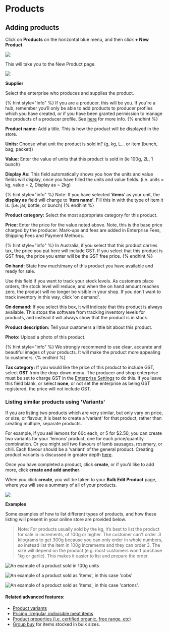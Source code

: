 # Products

## Adding products

Click on **Products** on the horizontal blue menu, and then click **+ New Product**.

![](https://openfoodnetwork.org/wp-content/uploads/2015/05/Add-new-product.png)

This will take you to the New Product page.

![](https://openfoodnetwork.org/wp-content/uploads/2015/05/New-Product2.png)

**Supplier** 

Select the enterprise who produces and supplies the product.

{% hint style="info" %}
If you are a producer, this will be you. If you're a hub, remember you’ll only be able to add products to producer profiles which you have created, or if you have been granted permission to manage the products of a producer profile. See [here](create-or-connect-with-your-supplying-producers.md) for more info.
{% endhint %}

**Product name:**  Add a title. This is how the product will be displayed in the store.

**Units:** Choose what unit the product is sold in? \(g, kg, L… or item \(bunch, bag, packet\)\)

**Value:** Enter the value of units that this product is sold in \(ie 100g, 2L, 1 bunch\)

**Display As:** This field automatically shows you how the units and value fields will display, once you have filled the units and value fields. \(i.e. units = kg, value = 2, Display as = 2kg\)

{% hint style="info" %}
Note: If you have selected ‘**items**’ as your unit, the **display as** field will change to ‘**item name’**. Fill this in with the type of item it is. \(i.e. jar, bottle, or bunch\)
{% endhint %}

**Product category:** Select the most appropriate category for this product.

**Price:** Enter the price for the value noted above. Note, this is the base price charged by the producer. Mark-ups and fees are added in Enterprise Fees, Shipping Fees and Payment Methods. 

{% hint style="info" %}
In Australia, if you select that this product carries tax, the price you put here will include GST. If you select that this product is GST free, the price you enter will be the GST free price.
{% endhint %}

**On hand:** State how much/many of this product you have available and ready for sale.

Use this field if you want to track your stock levels. As customers place orders, the stock level will reduce, and when the on hand amount reaches zero, the product will no longer be visible in your shop. If you don’t want to track inventory in this way, click 'on demand'.

**On demand:** If you select this box, it will indicate that this product is always available. This stops the software from tracking inventory levels for products, and instead it will always show that the product is in stock.

**Product description:** Tell your customers a little bit about this product.

**Photo:** Upload a photo of this product.

{% hint style="info" %}
 We strongly recommend to use clear, accurate and beautiful images of your products. It will make the product more appealing to customers.
{% endhint %}

**Tax category:** If you would like the price of this product to include GST, select **GST** from the drop-down menu. The producer and shop enterprise must be set to charge GST in the [Enterprise Settings](enterprise-settings.md) to do this. If you leave this field blank, or select **none**, or not set the enterprise as being GST registered, the price will not include GST.

### Listing similar products using 'Variants'

If you are listing two products which are very similar, but only vary on price, or size, or flavour, it is best to create a ‘variant’ for that product, rather than creating multiple, separate products.

For example, if you sell lemons for 60c each, or 5 for $2.50, you can create two variants for your ‘lemons’ product, one for each price/quantity combination. Or you might sell two flavours of lamb sausages, rosemary, or chili. Each flavour should be a ‘variant’ of the general product. Creating product variants is discussed in greater depth [here](../advanced-features/products/product-variants.md).

Once you have completed a product, click **create**, or if you’d like to add more, click **create and add another**.

When you click **create**, you will be taken to your **Bulk Edit Product** page, where you will see a summary of all of your products.

![](https://openfoodnetwork.org/wp-content/uploads/2015/05/Bulk-Edit-Products1.png)

**Examples**

Some examples of how to list different types of products, and how these listing will present in your online store are provided below.

> Note: For products usually sold by the kg, it’s best to list the product for sale in increments, of 100g or higher. The customer can't order .3 kilograms to get 300g because you can only order in whole numbers, so instead list the item in 100g increments and they can order 3. The size will depend on the product \(e.g. most customers won't purchase 1kg or garlic\). This makes it easier to list and prepare the order.

![An example of a product sold in 100g units](https://openfoodnetwork.org/wp-content/uploads/2015/05/Green-Beans1.png)

![An example of a product sold as &apos;items&apos;, in this case &apos;cobs&apos;](https://openfoodnetwork.org/wp-content/uploads/2015/05/Corn-Cobs1.png)

![An example of a product sold as &apos;items&apos;, in this case &apos;cartons&apos;.](https://openfoodnetwork.org/wp-content/uploads/2015/05/Carton-of-Eggs1.png)

#### Related advanced features:

* [Product variants](../advanced-features/products/product-variants.md)
* [Pricing irregular, indivisible meat items](../advanced-features/products/pricing-irregular-items-kg.md)
* [Product properties \(i.e. certified organic, free range, etc\)](../advanced-features/products/product-properties.md)
* [Group buy](../advanced-features/products/group-buy-for-bulk-ordering.md) for items stocked in bulk sizes.

